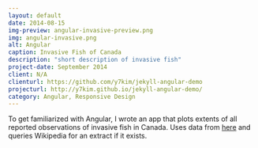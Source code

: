 ```yaml
---
layout: default
date: 2014-08-15
img-preview: angular-invasive-preview.png
img: angular-invasive.png
alt: Angular
caption: Invasive Fish of Canada
description: "short description of invasive fish"
project-date: September 2014
client: N/A
clienturl: https://github.com/y7kim/jekyll-angular-demo
projecturl: http://y7kim.github.io/jekyll-angular-demo/
category: Angular, Responsive Design
---
```

To get familiarized with Angular, I wrote an app that plots extents of all reported observations of invasive fish in Canada.  Uses data from <a href="http://geoportal-geoportail.gc.ca/arcgis/rest/services/Reported_Observations_Aquatic_Invasive_Species_ENG/MapServer" target="_blank">here</a> and queries Wikipedia for an extract if it exists.
